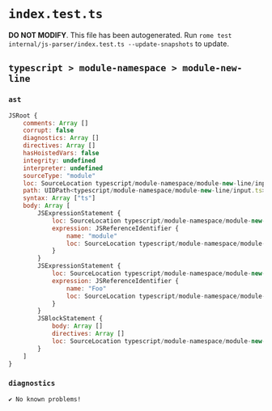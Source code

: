 # `index.test.ts`

**DO NOT MODIFY**. This file has been autogenerated. Run `rome test internal/js-parser/index.test.ts --update-snapshots` to update.

## `typescript > module-namespace > module-new-line`

### `ast`

```javascript
JSRoot {
	comments: Array []
	corrupt: false
	diagnostics: Array []
	directives: Array []
	hasHoistedVars: false
	integrity: undefined
	interpreter: undefined
	sourceType: "module"
	loc: SourceLocation typescript/module-namespace/module-new-line/input.ts 1:0-4:0
	path: UIDPath<typescript/module-namespace/module-new-line/input.ts>
	syntax: Array ["ts"]
	body: Array [
		JSExpressionStatement {
			loc: SourceLocation typescript/module-namespace/module-new-line/input.ts 1:0-1:6
			expression: JSReferenceIdentifier {
				name: "module"
				loc: SourceLocation typescript/module-namespace/module-new-line/input.ts 1:0-1:6 (module)
			}
		}
		JSExpressionStatement {
			loc: SourceLocation typescript/module-namespace/module-new-line/input.ts 2:0-2:3
			expression: JSReferenceIdentifier {
				name: "Foo"
				loc: SourceLocation typescript/module-namespace/module-new-line/input.ts 2:0-2:3 (Foo)
			}
		}
		JSBlockStatement {
			body: Array []
			directives: Array []
			loc: SourceLocation typescript/module-namespace/module-new-line/input.ts 3:0-3:2
		}
	]
}
```

### `diagnostics`

```
✔ No known problems!

```
